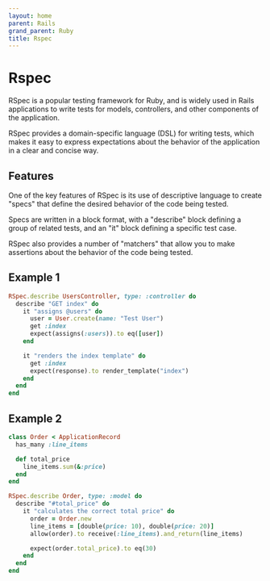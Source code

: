 ```yaml
---
layout: home
parent: Rails
grand_parent: Ruby
title: Rspec
---
```


# Rspec

RSpec is a popular testing framework for Ruby, and is widely used in Rails applications to write tests for models, controllers, and other components of the application. 

RSpec provides a domain-specific language (DSL) for writing tests, which makes it easy to express expectations about the behavior of the application in a clear and concise way.

## Features

One of the key features of RSpec is its use of descriptive language to create "specs" that define the desired behavior of the code being tested. 

Specs are written in a block format, with a "describe" block defining a group of related tests, and an "it" block defining a specific test case. 

RSpec also provides a number of "matchers" that allow you to make assertions about the behavior of the code being tested.

## Example 1

```ruby
RSpec.describe UsersController, type: :controller do
  describe "GET index" do
    it "assigns @users" do
      user = User.create(name: "Test User")
      get :index
      expect(assigns(:users)).to eq([user])
    end

    it "renders the index template" do
      get :index
      expect(response).to render_template("index")
    end
  end
end
```

## Example 2

```ruby
class Order < ApplicationRecord
  has_many :line_items

  def total_price
    line_items.sum(&:price)
  end
end
```

```ruby
RSpec.describe Order, type: :model do
  describe "#total_price" do
    it "calculates the correct total price" do
      order = Order.new
      line_items = [double(price: 10), double(price: 20)]
      allow(order).to receive(:line_items).and_return(line_items)

      expect(order.total_price).to eq(30)
    end
  end
end
```
